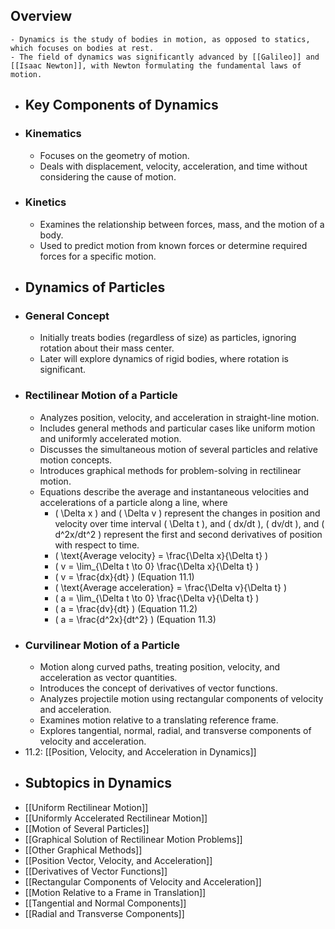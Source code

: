 ## Overview
	- Dynamics is the study of bodies in motion, as opposed to statics, which focuses on bodies at rest.
	- The field of dynamics was significantly advanced by [[Galileo]] and [[Isaac Newton]], with Newton formulating the fundamental laws of motion.
- ## Key Components of Dynamics
- ### Kinematics
	- Focuses on the geometry of motion.
	- Deals with displacement, velocity, acceleration, and time without considering the cause of motion.
- ### Kinetics
	- Examines the relationship between forces, mass, and the motion of a body.
	- Used to predict motion from known forces or determine required forces for a specific motion.
- ## Dynamics of Particles
- ### General Concept
	- Initially treats bodies (regardless of size) as particles, ignoring rotation about their mass center.
	- Later will explore dynamics of rigid bodies, where rotation is significant.
- ### Rectilinear Motion of a Particle
	- Analyzes position, velocity, and acceleration in straight-line motion.
	- Includes general methods and particular cases like uniform motion and uniformly accelerated motion.
	- Discusses the simultaneous motion of several particles and relative motion concepts.
	- Introduces graphical methods for problem-solving in rectilinear motion.
	- Equations describe the average and instantaneous velocities and accelerations of a particle along a line, where
		- \( \Delta x \) and \( \Delta v \) represent the changes in position and velocity over time interval \( \Delta t \), and \( dx/dt \), \( dv/dt \), and \( d^2x/dt^2 \) represent the first and second derivatives of position with respect to time.
		- \( \text{Average velocity} = \frac{\Delta x}{\Delta t} \)
		- \( v = \lim_{\Delta t \to 0} \frac{\Delta x}{\Delta t} \)
		- \( v = \frac{dx}{dt} \) (Equation 11.1)
		- \( \text{Average acceleration} = \frac{\Delta v}{\Delta t} \)
		- \( a = \lim_{\Delta t \to 0} \frac{\Delta v}{\Delta t} \)
		- \( a = \frac{dv}{dt} \) (Equation 11.2)
		- \( a = \frac{d^2x}{dt^2} \) (Equation 11.3)
- ### Curvilinear Motion of a Particle
	- Motion along curved paths, treating position, velocity, and acceleration as vector quantities.
	- Introduces the concept of derivatives of vector functions.
	- Analyzes projectile motion using rectangular components of velocity and acceleration.
	- Examines motion relative to a translating reference frame.
	- Explores tangential, normal, radial, and transverse components of velocity and acceleration.
- 11.2: [[Position, Velocity, and Acceleration in Dynamics]]
- ## Subtopics in Dynamics
- [[Uniform Rectilinear Motion]]
- [[Uniformly Accelerated Rectilinear Motion]]
- [[Motion of Several Particles]]
- [[Graphical Solution of Rectilinear Motion Problems]]
- [[Other Graphical Methods]]
- [[Position Vector, Velocity, and Acceleration]]
- [[Derivatives of Vector Functions]]
- [[Rectangular Components of Velocity and Acceleration]]
- [[Motion Relative to a Frame in Translation]]
- [[Tangential and Normal Components]]
- [[Radial and Transverse Components]]